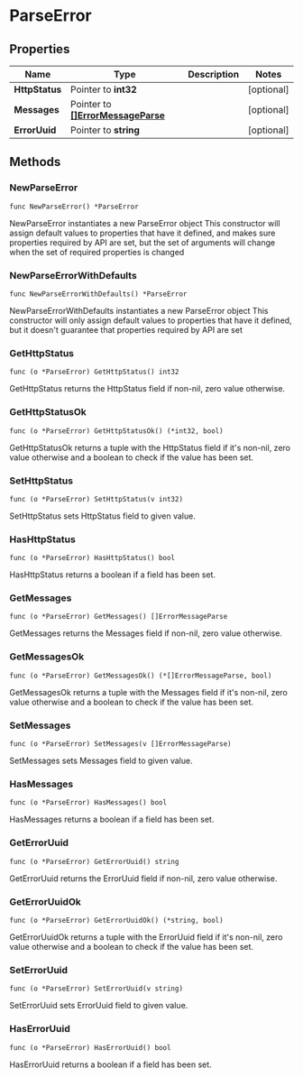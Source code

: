 # ParseError

## Properties

|Name | Type | Description | Notes|
|------------ | ------------- | ------------- | -------------|
|**HttpStatus** | Pointer to **int32** |  | [optional] |
|**Messages** | Pointer to [**[]ErrorMessageParse**](ErrorMessageParse.md) |  | [optional] |
|**ErrorUuid** | Pointer to **string** |  | [optional] |

## Methods

### NewParseError

`func NewParseError() *ParseError`

NewParseError instantiates a new ParseError object
This constructor will assign default values to properties that have it defined,
and makes sure properties required by API are set, but the set of arguments
will change when the set of required properties is changed

### NewParseErrorWithDefaults

`func NewParseErrorWithDefaults() *ParseError`

NewParseErrorWithDefaults instantiates a new ParseError object
This constructor will only assign default values to properties that have it defined,
but it doesn't guarantee that properties required by API are set

### GetHttpStatus

`func (o *ParseError) GetHttpStatus() int32`

GetHttpStatus returns the HttpStatus field if non-nil, zero value otherwise.

### GetHttpStatusOk

`func (o *ParseError) GetHttpStatusOk() (*int32, bool)`

GetHttpStatusOk returns a tuple with the HttpStatus field if it's non-nil, zero value otherwise
and a boolean to check if the value has been set.

### SetHttpStatus

`func (o *ParseError) SetHttpStatus(v int32)`

SetHttpStatus sets HttpStatus field to given value.

### HasHttpStatus

`func (o *ParseError) HasHttpStatus() bool`

HasHttpStatus returns a boolean if a field has been set.

### GetMessages

`func (o *ParseError) GetMessages() []ErrorMessageParse`

GetMessages returns the Messages field if non-nil, zero value otherwise.

### GetMessagesOk

`func (o *ParseError) GetMessagesOk() (*[]ErrorMessageParse, bool)`

GetMessagesOk returns a tuple with the Messages field if it's non-nil, zero value otherwise
and a boolean to check if the value has been set.

### SetMessages

`func (o *ParseError) SetMessages(v []ErrorMessageParse)`

SetMessages sets Messages field to given value.

### HasMessages

`func (o *ParseError) HasMessages() bool`

HasMessages returns a boolean if a field has been set.

### GetErrorUuid

`func (o *ParseError) GetErrorUuid() string`

GetErrorUuid returns the ErrorUuid field if non-nil, zero value otherwise.

### GetErrorUuidOk

`func (o *ParseError) GetErrorUuidOk() (*string, bool)`

GetErrorUuidOk returns a tuple with the ErrorUuid field if it's non-nil, zero value otherwise
and a boolean to check if the value has been set.

### SetErrorUuid

`func (o *ParseError) SetErrorUuid(v string)`

SetErrorUuid sets ErrorUuid field to given value.

### HasErrorUuid

`func (o *ParseError) HasErrorUuid() bool`

HasErrorUuid returns a boolean if a field has been set.



